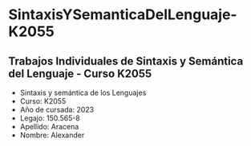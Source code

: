 # SintaxisYSemanticaDelLenguaje-K2055


## Trabajos Individuales de Sintaxis y Semántica del Lenguaje - Curso K2055



* Sintaxis y semántica de los Lenguajes
* Curso: K2055
* Año de cursada: 2023
* Legajo: 150.565-8
* Apellido: Aracena
* Nombre: Alexander
